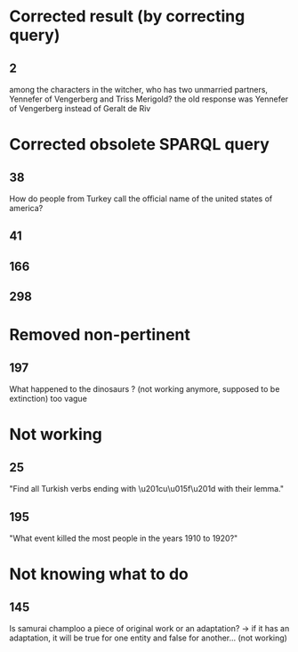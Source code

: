# Corrected result (by correcting query)

## 2
among the characters in the witcher, who has two unmarried partners, Yennefer of Vengerberg and Triss Merigold?
the old response was Yennefer of Vengerberg instead of Geralt de Riv


# Corrected obsolete SPARQL query
## 38
How do people from Turkey call the official name of the united states of america?

## 41

## 166

## 298

# Removed non-pertinent

## 197
What happened to the dinosaurs ?
(not working anymore, supposed to be extinction) 
too vague

# Not working

## 25
"Find all Turkish verbs ending with \u201cu\u015f\u201d with their lemma."

## 195
"What event killed the most people in the years 1910 to 1920?"

# Not knowing what to do
## 145
Is samurai champloo a piece of original work or an adaptation?
-> if it has an adaptation, it will be true for one entity and false for another...
(not working)


